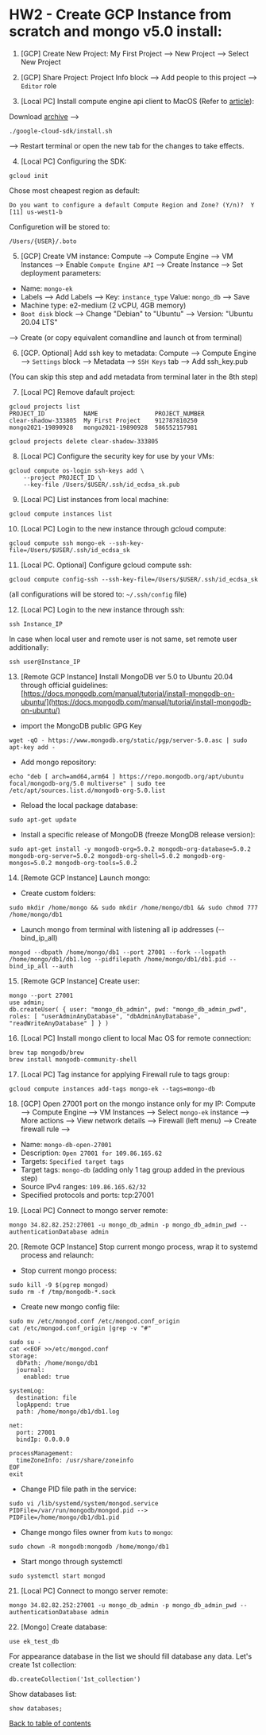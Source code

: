 # HW2 - Create GCP Instance from scratch and mongo v5.0 install:

1. [GCP] Create New Project:
My First Project --> New Project --> Select New Project

2. [GCP] Share Project:
Project Info block --> Add people to this project --> `Editor` role

3. [Local PC] Install compute engine api client to MacOS
(Refer to [article](https://tapendradev.medium.com/how-to-install-gcloud-sdk-on-the-macos-and-start-managing-gcp-through-cli-d14d2c3a8869)):

Download [archive](https://dl.google.com/dl/cloudsdk/channels/rapid/downloads/google-cloud-sdk-289.0.0-darwin-x86_64.tar.gz) --> 
```
./google-cloud-sdk/install.sh
```
--> Restart terminal or open the new tab for the changes to take effects.

4. [Local PC] Configuring the SDK:
```
gcloud init
```
Chose most cheapest region as default:
```
Do you want to configure a default Compute Region and Zone? (Y/n)?  Y
[11] us-west1-b
```

Configuretion will be stored to:
```
/Users/{USER}/.boto
```

5. [GCP] Create VM instance:
Compute --> Compute Engine --> VM Instances --> Enable `Compute Engine API` --> Create Instance --> Set deployment parameters:
- Name: `mongo-ek`
- Labels --> Add Labels --> Key: `instance_type` Value: `mongo_db`
--> Save
- Machine type: e2-medium (2 vCPU, 4GB memory)
-  `Boot disk` block --> Change "Debian" to "Ubuntu" --> Version: "Ubuntu 20.04 LTS"

 --> Create (or copy equivalent comandline and launch ot from terminal)

6. [GCP. Optional] Add ssh key to metadata:
Compute --> Compute Engine --> `Settings` block --> Metadata --> `SSH Keys` tab --> Add ssh_key.pub

(You can skip this step and add metadata from terminal later in the 8th step)

7. [Local PC] Remove dafault project:
```
gcloud projects list
PROJECT_ID           NAME                PROJECT_NUMBER
clear-shadow-333805  My First Project    912787810250
mongo2021-19890928   mongo2021-19890928  586552157981
```

```
gcloud projects delete clear-shadow-333805
```
8. [Local PC] Configure the security key for use by your VMs:

```
gcloud compute os-login ssh-keys add \
    --project PROJECT_ID \
    --key-file /Users/$USER/.ssh/id_ecdsa_sk.pub
```

9. [Local PC] List instances from local machine:
```
gcloud compute instances list
```

10. [Local PC] Login to the new instance through gcloud compute:
```
gcloud compute ssh mongo-ek --ssh-key-file=/Users/$USER/.ssh/id_ecdsa_sk
```

11. [Local PC. Optional] Configure gcloud compute ssh:
```
gcloud compute config-ssh --ssh-key-file=/Users/$USER/.ssh/id_ecdsa_sk
```
(all configurations will be stored to: `~/.ssh/config` file)

12. [Local PC] Login to the new instance through ssh:

```
ssh Instance_IP
```
In case when local user and remote user is not same, set remote user additionally:
```
ssh user@Instance_IP
```

13. [Remote GCP Instance] Install MongoDB ver 5.0 to Ubuntu 20.04 through official guidelines: [https://docs.mongodb.com/manual/tutorial/install-mongodb-on-ubuntu/](https://docs.mongodb.com/manual/tutorial/install-mongodb-on-ubuntu/)

- import the MongoDB public GPG Key
```
wget -qO - https://www.mongodb.org/static/pgp/server-5.0.asc | sudo apt-key add -
```
- Add mongo repository:
```
echo "deb [ arch=amd64,arm64 ] https://repo.mongodb.org/apt/ubuntu focal/mongodb-org/5.0 multiverse" | sudo tee /etc/apt/sources.list.d/mongodb-org-5.0.list
```
- Reload the local package database:
```
sudo apt-get update
```
- Install a specific release of MongoDB (freeze MongDB release version):
```
sudo apt-get install -y mongodb-org=5.0.2 mongodb-org-database=5.0.2 mongodb-org-server=5.0.2 mongodb-org-shell=5.0.2 mongodb-org-mongos=5.0.2 mongodb-org-tools=5.0.2
```

14. [Remote GCP Instance] Launch mongo:
- Create custom folders:
```
sudo mkdir /home/mongo && sudo mkdir /home/mongo/db1 && sudo chmod 777 /home/mongo/db1
```
- Launch mongo from terminal with listening all ip addresses (--bind_ip_all)
```
mongod --dbpath /home/mongo/db1 --port 27001 --fork --logpath /home/mongo/db1/db1.log --pidfilepath /home/mongo/db1/db1.pid --bind_ip_all --auth
```

15. [Remote GCP Instance] Create user:
```
mongo --port 27001
use admin;
db.createUser( { user: "mongo_db_admin", pwd: "mongo_db_admin_pwd", roles: [ "userAdminAnyDatabase", "dbAdminAnyDatabase", "readWriteAnyDatabase" ] } )
```

16. [Local PC] Install mongo client to local Mac OS for remote connection:
```
brew tap mongodb/brew
brew install mongodb-community-shell
```

17. [Local PC] Tag instance for applying Firewall rule to tags group:
```
gcloud compute instances add-tags mongo-ek --tags=mongo-db
```

18. [GCP] Open 27001 port on the mongo instance only for my IP:
Compute --> Compute Engine --> VM Instances --> Select `mongo-ek` instance --> More actions --> View network details --> Firewall (left menu) --> Create firewall rule --> 
- Name: `mongo-db-open-27001`
- Description: `Open 27001 for 109.86.165.62`
- Targets: `Specified target tags`
- Target tags: `mongo-db` (adding only 1 tag group added in the previous step)
- Source IPv4 ranges: `109.86.165.62/32`
- Specified protocols and ports: tcp:27001

19. [Local PC] Connect to mongo server remote:
```
mongo 34.82.82.252:27001 -u mongo_db_admin -p mongo_db_admin_pwd --authenticationDatabase admin
```

20. [Remote GCP Instance] Stop current mongo process, wrap it to systemd process and relaunch:
-  Stop current mongo process:
```
sudo kill -9 $(pgrep mongod)
sudo rm -f /tmp/mongodb-*.sock
```
- Create new mongo config file:
```
sudo mv /etc/mongod.conf /etc/mongod.conf_origin
cat /etc/mongod.conf_origin |grep -v "#"
```
```
sudo su -
cat <<EOF >>/etc/mongod.conf
storage:
  dbPath: /home/mongo/db1
  journal:
    enabled: true

systemLog:
  destination: file
  logAppend: true
  path: /home/mongo/db1/db1.log

net:
  port: 27001
  bindIp: 0.0.0.0

processManagement:
  timeZoneInfo: /usr/share/zoneinfo
EOF
exit
```
- Change PID file path in the service:
```
sudo vi /lib/systemd/system/mongod.service
PIDFile=/var/run/mongodb/mongod.pid --> PIDFile=/home/mongo/db1/db1.pid
```
- Change mongo files owner from `kuts` to `mongo`:
```
sudo chown -R mongodb:mongodb /home/mongo/db1
```
- Start mongo through systemctl
```
sudo systemctl start mongod
```

21. [Local PC] Connect to mongo server remote:
```
mongo 34.82.82.252:27001 -u mongo_db_admin -p mongo_db_admin_pwd --authenticationDatabase admin
```

22. [Mongo] Create database:
```
use ek_test_db
```
For appearance database in the list we should fill database any data. Let's create 1st collection:
```
db.createCollection('1st_collection')
```
Show databases list:
```
show databases;
```

[Back to table of contents](../README.md)